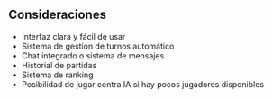 ## Consideraciones

- Interfaz clara y fácil de usar
- Sistema de gestión de turnos automático
- Chat integrado o sistema de mensajes
- Historial de partidas
- Sistema de ranking
- Posibilidad de jugar contra IA si hay pocos jugadores disponibles
